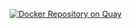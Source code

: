 [![Docker Repository on Quay](https://quay.io/repository/liqd/aula/status "Docker Repository on 
Quay")](https://quay.io/repository/liqd/aula)
